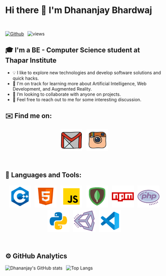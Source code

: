 # Hi there 👋 I'm Dhananjay Bhardwaj
<br />

[![Github](https://img.shields.io/github/followers/dhananjay07b?label=Follow&style=social)](https://github.com/dhananjay07b) &nbsp; ![views](https://komarev.com/ghpvc/?username=dhananjay07b)

## 🎓 I'm a BE - Computer Science student at Thapar Institute

* 💡  I like to explore new technologies and develop software solutions and quick hacks.
* 🌱  I'm on track for learning more about Artificial Intelligence, Web Development, and Augmented Reality.
* 👯 I’m looking to collaborate with anyone on projects.
* 💬  Feel free to reach out to me for some interesting discussion.

## ✉️ Find me on:

<p align="center">
 <!-- <a href="https://linkedin.com/in/parvg"><img src="lld2.png" alt="LinkedIn" height="80" style="vertical-align:top; margin:4px"></a> -->
 <a href="mailto:dhananjaybhardwaj.07@gmail.com"> <img src="gmail.png" alt="" height="70" style="vertical-align:top; margin:4px"></a>
 <a href="https://instagram.com/dhananjaybhardwaj07"> <img src="insta.png" alt="Python" height="70" style="vertical-align:top; margin:4px"></a>
</p>

<br />

## 🧰 Languages and Tools:
<p align="center">
<img src="cpp.png" alt="CPP" height="70" style="vertical-align:top; margin:4px">
<!--<img src="django.png" alt="Django" height="70" style="vertical-align:top; margin:4px">-->
<!--<img src="go.png" alt="Go" height="70" style="vertical-align:top; margin:4px">-->
<img src="html.png" alt="HTML" height="70" style="vertical-align:top; margin:4px">
<img src="js.png" alt="JS" height="70" style="vertical-align:top; margin:4px">
<img src="mongo.png" alt="Mongodb" height="70" style="vertical-align:top; margin:4px">
<img src="npm.png" alt="NPM" height="70" style="vertical-align:top; margin:4px">
<img src="php.png" alt="PHP" height="70" style="vertical-align:top; margin:4px">
<img src="py.png" alt="PYTHON" height="70" style="vertical-align:top; margin:4px">
<img src="unity.png" alt="UNITY" height="70" style="vertical-align:top; margin:4px">
<img src="vs.png" alt="Visual Studio" height="70" style="vertical-align:top; margin:4px">
</p>

<br />

## ⚙️  GitHub Analytics

![Dhananjay's GitHub stats](https://github-readme-stats.vercel.app/api?username=dhananjay07b&theme=dark&show_icons=true) &nbsp; ![Top Langs](https://github-readme-stats.vercel.app/api/top-langs/?username=dhananjay07b&theme=dark)

